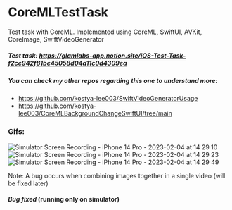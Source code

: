 # CoreMLTestTask
Test task with CoreML. Implemented using CoreML, SwiftUI, AVKit, CoreImage, SwiftVideoGenerator

##### Test task: https://glamlabs-app.notion.site/iOS-Test-Task-f2ce942f81be45058d04a11c0d4309ea

##### You can check my other repos regarding this one to understand more:
- https://github.com/kostya-lee003/SwiftVideoGeneratorUsage
- https://github.com/kostya-lee003/CoreMLBackgroundChangeSwiftUI/tree/main

### Gifs:
![Simulator Screen Recording - iPhone 14 Pro - 2023-02-04 at 14 29 10](https://user-images.githubusercontent.com/72404363/216760308-f2cf3722-8f31-4ef6-ae6f-5c92be56c2e1.gif)
![Simulator Screen Recording - iPhone 14 Pro - 2023-02-04 at 14 29 23](https://user-images.githubusercontent.com/72404363/216760319-63ee6a62-ed08-4219-a784-cef5cdcd9203.gif)
![Simulator Screen Recording - iPhone 14 Pro - 2023-02-04 at 14 29 49](https://user-images.githubusercontent.com/72404363/216760321-78982626-6e8a-494c-8b0f-240cedbe1edd.gif)

Note: A bug occurs when combining images together in a single video (will be fixed later)
#### *Bug fixed* (running only on simulator)
